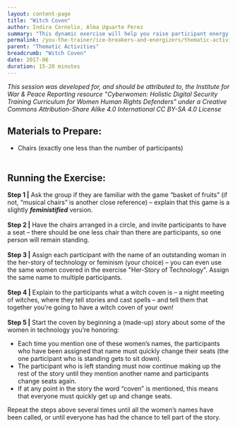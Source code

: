 ```yaml
---
layout: content-page
title: "Witch Coven"
author: Indira Cornelio, Alma Uguarte Perez
summary: "This dynamic exercise will help you raise participant energy levels and keep the group stimulated. It provides a welcome break from technical training content, while still connecting to digital security themes."
permalink: /you-the-trainer/ice-breakers-and-energizers/thematic-activities/witch-coven/
parent: "Thematic Activities"
breadcrumb: "Witch Coven"
date: 2017-06
duration: 15-20 minutes
---
```

*This session was developed for, and should be attributed to, the Institute for War & Peace Reporting resource "Cyberwomen: Holistic Digital Security Training Curriculum for Women Human Rights Defenders" under a Creative Commons Attribution-Share Alike 4.0 International CC BY-SA 4.0 License*

## Materials to Prepare: 
- Chairs (exactly one less than the number of participants)
<br><br>

## Running the Exercise:
**Step 1 |** Ask the group if they are familiar with the game “basket of fruits” (if not, “musical chairs” is another close reference) – explain that this game is a slightly ***feministified*** version.
<br><br>
**Step 2 |** Have the chairs arranged in a circle, and invite participants to have a seat – there should be one less chair than there are participants, so one person will remain standing.
<br><br>
**Step 3 |** Assign each participant with the name of an outstanding woman in the her-story of technology or feminism (your choice) – you can even use the same women covered in the exercise "Her-Story of Technology". Assign the same name to multiple participants.
<br><br>
**Step 4 |** Explain to the participants what a witch coven is – a night meeting of witches, where they tell stories and cast spells – and tell them that together you’re going to have a witch coven of your own!
<br><br>
**Step 5 |** Start the coven by beginning a (made-up) story about some of the women in technology you’re honoring:
- Each time you mention one of these women’s names, the participants who have been assigned that name must quickly change their seats (the one participant who is standing gets to sit down).
- The participant who is left standing must now continue making up the rest of the story until they mention another name and participants change seats again.
- If at any point in the story the word “coven” is mentioned, this means that everyone must quickly get up and change seats.

Repeat the steps above several times until all the women’s names have been called, or until everyone has had the chance to tell part of the story.

